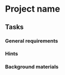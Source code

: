 # Project name

## Tasks

### 

### 

### 
### 
### 
### 
### 
### 
### 

### General requirements

### Hints

### Background materials
[]()  
[]()  
[]()  
[]()  
[]()  
[]()  
[]()